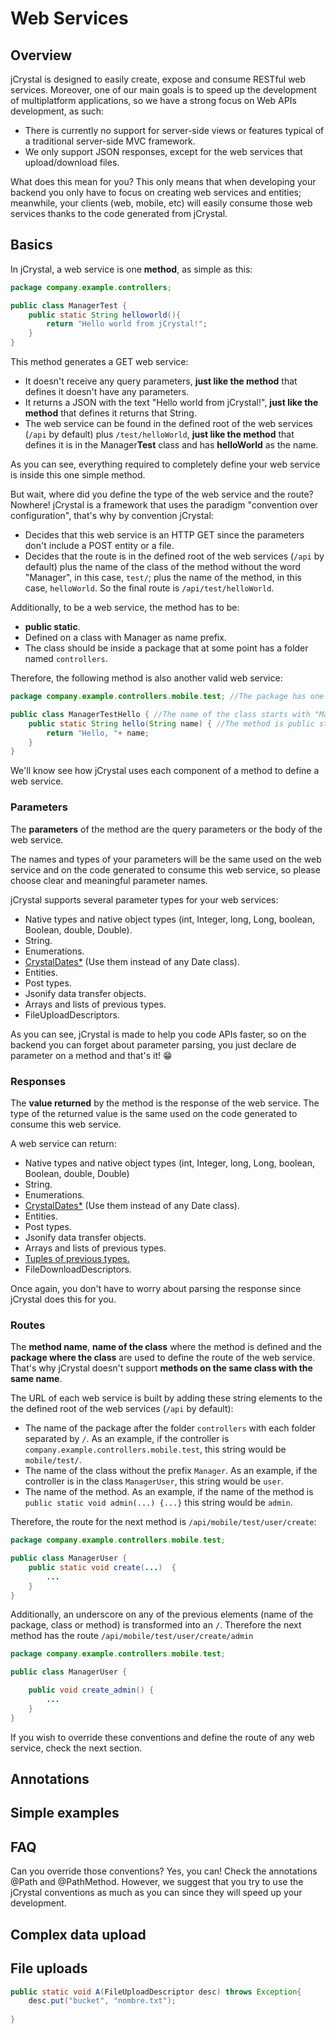 # Web Services

## Overview
jCrystal is designed to easily create, expose and consume RESTful web services. Moreover, one of our main goals is to speed up the development of multiplatform applications, so we have a strong focus on Web APIs development, as such:

- There is currently no support for server-side views or features typical of a traditional server-side MVC framework.
- We only support JSON responses, except for the web services that upload/download files. 

What does this mean for you? This only means that when developing your backend you only have to focus on creating web services and entities; meanwhile, your clients (web, mobile, etc) will easily consume those web services thanks to the code generated from jCrystal. 

## Basics

In jCrystal, a web service is one **method**, as simple as this:

```java
package company.example.controllers;

public class ManagerTest {
	public static String helloworld(){
		return "Hello world from jCrystal!";
	}
}
```
This method generates a GET web service:
- It doesn't receive any query parameters, **just like the method** that defines it doesn't have any parameters.
- It returns a JSON with the text "Hello world from jCrystal!", **just like the method** that defines it returns that String.
- The web service can be found in the defined root of the web services (`/api` by default) plus `/test/helloWorld`, **just like the method** that defines it is in the Manager**Test** class and has **helloWorld** as the name.

As you can see, everything required to completely define your web service is inside this one simple method.

But wait, where did you define the type of the web service and the route? Nowhere! jCrystal is a framework that uses the paradigm "convention over configuration", that's why by convention jCrystal:
- Decides that this web service is an HTTP GET since the parameters don't include a POST entity or a file. 
- Decides that the route is  in the defined root of the web services (`/api` by default) plus the name of the class of the method without the word "Manager", in this case, `test/`; plus the name of the method, in this case, `helloWorld`.  So the final route is `/api/test/helloWorld`.

Additionally, to be a web service, the method has to be:
- **public static**.
- Defined on a class with Manager as name prefix.
- The class should be inside a package that at some point has a folder named `controllers`.

Therefore, the following method is also another valid web service:

```java
package company.example.controllers.mobile.test; //The package has one folder named "controllers"

public class ManagerTestHello { //The name of the class starts with "Manager"
	public static String hello(String name) { //The method is public static
		return "Hello, "+ name;
	}
}
```

We'll know see how jCrystal uses each component of a method to define a web service.

### Parameters

The **parameters** of the method are the query parameters or the body of the web service. 

The names and types of your parameters will be the same used on the web service and on the code generated to consume this web service, so please choose clear and meaningful parameter names. 

jCrystal supports several parameter types for your web services:

- Native types and native object types (int, Integer, long, Long, boolean, Boolean, double, Double).
- String.
- Enumerations. 
- [CrystalDates*](utils/crystal_dates.md) (Use them instead of any Date class).
- Entities.
- Post types.
- Jsonify data transfer objects.
- Arrays and lists of previous types.
- FileUploadDescriptors.

As you can see, jCrystal is made to help you code APIs faster, so on the backend you can forget about parameter parsing, you just declare de parameter on a method and that's it! :grin:

### Responses

The **value returned** by the method is the response of the web service. The type of the returned value is the same used on the code generated to consume this web service. 

A web service can return:

- Native types and native object types (int, Integer, long, Long, boolean, Boolean, double, Double)
- String.
- Enumerations.
- [CrystalDates*](utils/crystal_dates.md) (Use them instead of any Date class).
- Entities.
- Post types.
- Jsonify data transfer objects.
- Arrays and lists of previous types.
- [Tuples of previous types.](utils/tuples.md)
- FileDownloadDescriptors.

Once again, you don't have to worry about parsing the response since jCrystal does this for you. 

### Routes
The **method name**, **name of the class** where the method is defined and the **package where the class** are used to define the route of the web service. That's why jCrystal doesn't support **methods on the same class with the same name**. 

The URL of each web service is built by adding these string elements to the  the defined root of the web services (`/api` by default):

- The name of the package after the folder `controllers` with each folder separated by `/`. As an example, if the controller is `company.example.controllers.mobile.test`, this string would be `mobile/test/`.
-  The name of the class without the prefix `Manager`. As an example, if the controller is in the class `ManagerUser`, this string would be `user`.
- The name of the method. As an example, if the name of the method is `public static void admin(...) {...}` this string would be `admin`. 


Therefore, the route for the next method is `/api/mobile/test/user/create`:
```java
package company.example.controllers.mobile.test; 

public class ManagerUser {
	public static void create(...)  { 
		...
	}
}
```

Additionally, an underscore on any of the previous elements (name of the package, class or method) is transformed into an `/`. Therefore the next method has the route `/api/mobile/test/user/create/admin`

```java
package company.example.controllers.mobile.test; 

public class ManagerUser {

	public void create_admin() {
		...
	}
}
```

If you wish to override these conventions and define the route of any web service, check the next section.

## Annotations


## Simple examples

## FAQ
Can you override those conventions? Yes, you can! Check the annotations @Path and @PathMethod. However, we suggest that you try to use the jCrystal conventions as much as you can since they will speed up your development.

## Complex data upload

## File uploads

```java
public static void A(FileUploadDescriptor desc) throws Exception{
	desc.put("bucket", "nombre.txt");
	
}
```